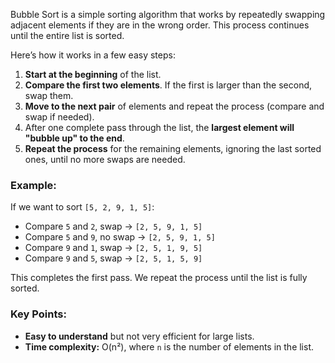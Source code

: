 Bubble Sort is a simple sorting algorithm that works by repeatedly swapping adjacent elements if they are in the wrong order. This process continues until the entire list is sorted.

Here’s how it works in a few easy steps:

1. **Start at the beginning** of the list.
2. **Compare the first two elements**. If the first is larger than the second, swap them.
3. **Move to the next pair** of elements and repeat the process (compare and swap if needed).
4. After one complete pass through the list, the **largest element will "bubble up" to the end**.
5. **Repeat the process** for the remaining elements, ignoring the last sorted ones, until no more swaps are needed.

### Example:
If we want to sort `[5, 2, 9, 1, 5]`:
- Compare `5` and `2`, swap → `[2, 5, 9, 1, 5]`
- Compare `5` and `9`, no swap → `[2, 5, 9, 1, 5]`
- Compare `9` and `1`, swap → `[2, 5, 1, 9, 5]`
- Compare `9` and `5`, swap → `[2, 5, 1, 5, 9]`

This completes the first pass. We repeat the process until the list is fully sorted.

### Key Points:
- **Easy to understand** but not very efficient for large lists.
- **Time complexity:** O(n²), where `n` is the number of elements in the list.